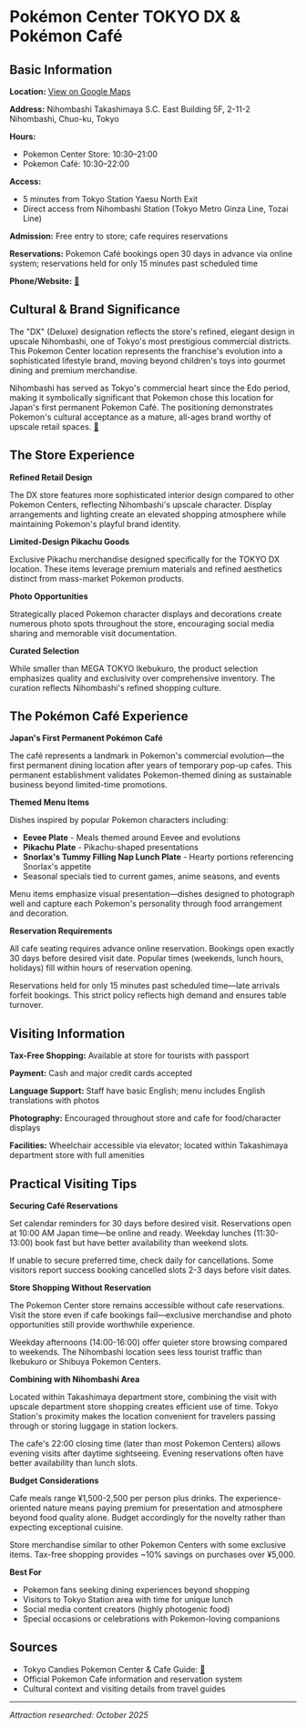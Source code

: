# Pokémon Center TOKYO DX & Pokémon Café

## Basic Information

**Location:** [View on Google Maps](https://maps.google.com/maps?q=35.6828,139.7744)

**Address:** Nihombashi Takashimaya S.C. East Building 5F, 2-11-2 Nihombashi, Chuo-ku, Tokyo

**Hours:**
- Pokemon Center Store: 10:30–21:00
- Pokemon Café: 10:30–22:00

**Access:**
- 5 minutes from Tokyo Station Yaesu North Exit
- Direct access from Nihombashi Station (Tokyo Metro Ginza Line, Tozai Line)

**Admission:** Free entry to store; cafe requires reservations

**Reservations:** Pokemon Café bookings open 30 days in advance via online system; reservations held for only 15 minutes past scheduled time

**Phone/Website:** [🔗](https://tokyocandies.com/pokemon-center-japan-2025-locations-cafe-exclusive-merch-tips/)

## Cultural & Brand Significance

The "DX" (Deluxe) designation reflects the store's refined, elegant design in upscale Nihombashi, one of Tokyo's most prestigious commercial districts. This Pokemon Center location represents the franchise's evolution into a sophisticated lifestyle brand, moving beyond children's toys into gourmet dining and premium merchandise.

Nihombashi has served as Tokyo's commercial heart since the Edo period, making it symbolically significant that Pokemon chose this location for Japan's first permanent Pokemon Café. The positioning demonstrates Pokemon's cultural acceptance as a mature, all-ages brand worthy of upscale retail spaces. [🔗](https://tokyocandies.com/pokemon-center-japan-2025-locations-cafe-exclusive-merch-tips/)

## The Store Experience

**Refined Retail Design**

The DX store features more sophisticated interior design compared to other Pokemon Centers, reflecting Nihombashi's upscale character. Display arrangements and lighting create an elevated shopping atmosphere while maintaining Pokemon's playful brand identity.

**Limited-Design Pikachu Goods**

Exclusive Pikachu merchandise designed specifically for the TOKYO DX location. These items leverage premium materials and refined aesthetics distinct from mass-market Pokemon products.

**Photo Opportunities**

Strategically placed Pokemon character displays and decorations create numerous photo spots throughout the store, encouraging social media sharing and memorable visit documentation.

**Curated Selection**

While smaller than MEGA TOKYO Ikebukuro, the product selection emphasizes quality and exclusivity over comprehensive inventory. The curation reflects Nihombashi's refined shopping culture.

## The Pokémon Café Experience

**Japan's First Permanent Pokémon Café**

The café represents a landmark in Pokemon's commercial evolution—the first permanent dining location after years of temporary pop-up cafes. This permanent establishment validates Pokemon-themed dining as sustainable business beyond limited-time promotions.

**Themed Menu Items**

Dishes inspired by popular Pokemon characters including:
- **Eevee Plate** - Meals themed around Eevee and evolutions
- **Pikachu Plate** - Pikachu-shaped presentations
- **Snorlax's Tummy Filling Nap Lunch Plate** - Hearty portions referencing Snorlax's appetite
- Seasonal specials tied to current games, anime seasons, and events

Menu items emphasize visual presentation—dishes designed to photograph well and capture each Pokemon's personality through food arrangement and decoration.

**Reservation Requirements**

All cafe seating requires advance online reservation. Bookings open exactly 30 days before desired visit date. Popular times (weekends, lunch hours, holidays) fill within hours of reservation opening.

Reservations held for only 15 minutes past scheduled time—late arrivals forfeit bookings. This strict policy reflects high demand and ensures table turnover.

## Visiting Information

**Tax-Free Shopping:** Available at store for tourists with passport

**Payment:** Cash and major credit cards accepted

**Language Support:** Staff have basic English; menu includes English translations with photos

**Photography:** Encouraged throughout store and cafe for food/character displays

**Facilities:** Wheelchair accessible via elevator; located within Takashimaya department store with full amenities

## Practical Visiting Tips

**Securing Café Reservations**

Set calendar reminders for 30 days before desired visit. Reservations open at 10:00 AM Japan time—be online and ready. Weekday lunches (11:30-13:00) book fast but have better availability than weekend slots.

If unable to secure preferred time, check daily for cancellations. Some visitors report success booking cancelled slots 2-3 days before visit dates.

**Store Shopping Without Reservation**

The Pokemon Center store remains accessible without cafe reservations. Visit the store even if cafe bookings fail—exclusive merchandise and photo opportunities still provide worthwhile experience.

Weekday afternoons (14:00-16:00) offer quieter store browsing compared to weekends. The Nihombashi location sees less tourist traffic than Ikebukuro or Shibuya Pokemon Centers.

**Combining with Nihombashi Area**

Located within Takashimaya department store, combining the visit with upscale department store shopping creates efficient use of time. Tokyo Station's proximity makes the location convenient for travelers passing through or storing luggage in station lockers.

The cafe's 22:00 closing time (later than most Pokemon Centers) allows evening visits after daytime sightseeing. Evening reservations often have better availability than lunch slots.

**Budget Considerations**

Cafe meals range ¥1,500-2,500 per person plus drinks. The experience-oriented nature means paying premium for presentation and atmosphere beyond food quality alone. Budget accordingly for the novelty rather than expecting exceptional cuisine.

Store merchandise similar to other Pokemon Centers with some exclusive items. Tax-free shopping provides ~10% savings on purchases over ¥5,000.

**Best For**

- Pokemon fans seeking dining experiences beyond shopping
- Visitors to Tokyo Station area with time for unique lunch
- Social media content creators (highly photogenic food)
- Special occasions or celebrations with Pokemon-loving companions

## Sources

- Tokyo Candies Pokemon Center & Cafe Guide: [🔗](https://tokyocandies.com/pokemon-center-japan-2025-locations-cafe-exclusive-merch-tips/)
- Official Pokemon Cafe information and reservation system
- Cultural context and visiting details from travel guides

---

*Attraction researched: October 2025*
